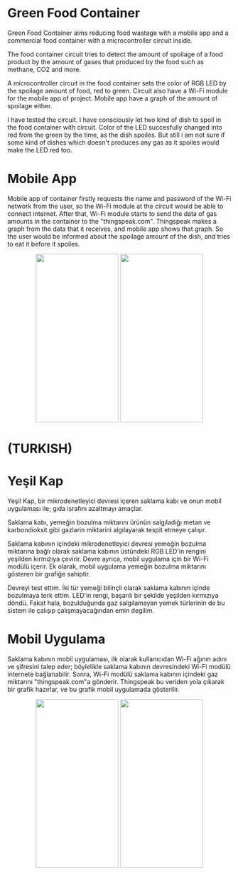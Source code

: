 # Green Food Container

  Green Food Container aims reducing food wastage with a mobile app and a commercial food container with a microcontroller circuit inside.

  The food container circuit tries to detect the amount of spoilage of a food product by the amount of gases that produced by the food such as methane, CO2 and more.

  A microcontroller circuit in the food container sets the color of RGB LED by the spoilage amount of food, red to green. Circuit also have a Wi-Fi module for the mobile app of project. Mobile app have a graph of the amount of spoilage either.

  I have tested the circuit. I have consciously let two kind of dish to spoil in the food container with circuit. Color of the LED succesfully changed into red from the green by the time, as the dish spoiles. But still i am not sure if some kind of dishes which doesn't produces any gas as it spoiles would make the LED red too.

# Mobile App 

  Mobile app of container firstly requests the name and password of the Wi-Fi network from the user, so the Wi-Fi module at the circuit would be able to connect internet. After that, Wi-Fi module starts to send the data of gas amounts in the container to the "thingspeak.com". Thingspeak makes a graph from the data that it receives, and mobile app shows that graph. 
  So the user would be informed about the spoilage amount of the dish, and tries to eat it before it spoiles. 
 
<p align="center">
  <img width="186" height="378" src="https://i.imgur.com/qucnyZj.png[/img]">
  <img width="186" height="378" src="https://i.imgur.com/dGAX6HA.png[/img]">
</p>

# (TURKISH)
# Yeşil Kap

  Yeşil Kap, bir mikrodenetleyici devresi içeren saklama kabı ve onun mobil uygulaması ile; gıda israfını azaltmayı amaçlar.

  Saklama kabı, yemeğin bozulma miktarını ürünün salgıladığı metan ve karbondioksit gibi gazlarin miktarini algılayarak tespit etmeye çalışır.

  Saklama kabının içindeki mikrodenetleyici devresi yemeğin bozulma miktarına bağlı olarak saklama kabının üstündeki RGB LED'in rengini yeşilden kırmızıya çevirir. Devre ayrıca, mobil uygulama için bir Wi-Fi modülü içerir. Ek olarak, mobil uygulama yemeğin bozulma miktarını gösteren bir grafiğe sahiptir.

  Devreyi test ettim. İki tür yemeği bilinçli olarak saklama kabının içinde bozulmaya terk ettim. LED'in rengi, başarılı bir şekilde yeşilden kırmızıya döndü. Fakat hala, bozulduğunda gaz salgılamayan yemek türlerinin de bu sistem ile çalışıp çalışmayacağından emin degilim.

# Mobil Uygulama

  Saklama kabının mobil uygulaması, ilk olarak kullanıcıdan Wi-Fi ağının adını ve şifresini talep eder; böylelikle saklama kabının devresindeki Wi-Fi modülü internete bağlanabilir. Sonra, Wi-Fi modülü saklama kabının içindeki gaz miktarını "thingspeak.com"a gönderir. Thingspeak bu veriden yola çıkarak bir grafik hazırlar, ve bu grafik mobil uygulamada gösterilir.
 

<p align="center">
  <img width="186" height="378" src="https://i.imgur.com/qucnyZj.png[/img]">
  <img width="186" height="378" src="https://i.imgur.com/dGAX6HA.png[/img]">
</p>



